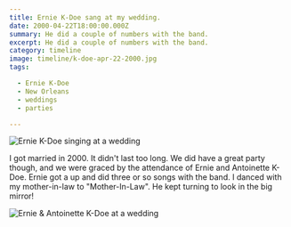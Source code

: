```yaml
---
title: Ernie K-Doe sang at my wedding.
date: 2000-04-22T18:00:00.000Z
summary: He did a couple of numbers with the band.
excerpt: He did a couple of numbers with the band.
category: timeline
image: timeline/k-doe-apr-22-2000.jpg
tags:

  - Ernie K-Doe
  - New Orleans
  - weddings
  - parties

---
```


![Ernie K-Doe singing at a wedding](/static/img/timeline/k-doe-apr-22-2000.jpg "Ernie K-Doe singing at a wedding")

I got married in 2000. It didn't last too long. We did have a great party though, and we were graced by the attendance of Ernie and Antoinette K-Doe. Ernie got a up and did three or so songs with the band. I danced with my mother-in-law to "Mother-In-Law". He kept turning to look in the big mirror!

![Ernie & Antoinette K-Doe at a wedding](/static/img/timeline/k-doe-and-antoinette-apr-22-2000.jpg "Ernie & Antoinette K-Doe at a wedding")